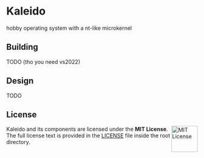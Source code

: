 # Kaleido

hobby operating system with a nt-like microkernel

## Building

TODO (tho you need vs2022)

## Design

TODO

## License

<a href="https://opensource.org/licenses/MIT">
  <img align="right" height="69" alt="MIT License" src="https://branding.cute.engineering/licenses/mit.svg" />
</a>

Kaleido and its components are licensed under the **MIT License**.  
The full license text is provided in the [LICENSE](LICENSE) file inside the root directory.